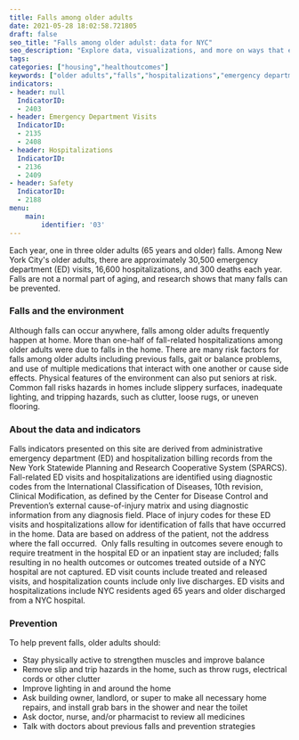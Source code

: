 ```yaml
---
title: Falls among older adults
date: 2021-05-28 18:02:58.721805
draft: false
seo_title: "Falls among older adulst: data for NYC"
seo_description: "Explore data, visualizations, and more on ways that environments shape health in New York City's neighborhoods.."
tags: 
categories: ["housing","healthoutcomes"]
keywords: ["older adults","falls","hospitalizations","emergency department visits","housing"]
indicators:
- header: null
  IndicatorID:
  - 2403
- header: Emergency Department Visits
  IndicatorID:
  - 2135
  - 2408
- header: Hospitalizations
  IndicatorID:
  - 2136
  - 2409
- header: Safety
  IndicatorID: 
  - 2188
menu:
    main:
        identifier: '03'
---
```


Each year, one in three older adults (65 years and older) falls. Among New York City's older adults, there are approximately 30,500 emergency department (ED) visits, 16,600 hospitalizations, and 300 deaths each year. Falls are not a normal part of aging, and research shows that many falls can be prevented.

### Falls and the environment

Although falls can occur anywhere, falls among older adults frequently happen at home. More than one-half of fall-related hospitalizations among older adults were due to falls in the home. There are many risk factors for falls among older adults including previous falls, gait or balance problems, and use of multiple medications that interact with one another or cause side effects. Physical features of the environment can also put seniors at risk. Common fall risks hazards in homes include slippery surfaces, inadequate lighting, and tripping hazards, such as clutter, loose rugs, or uneven flooring.

### About the data and indicators

Falls indicators presented on this site are derived from administrative emergency department (ED) and hospitalization billing records from the New York Statewide Planning and Research Cooperative System (SPARCS). Fall-related ED visits and hospitalizations are identified using diagnostic codes from the International Classification of Diseases, 10th revision, Clinical Modification, as defined by the Center for Disease Control and Prevention’s external cause-of-injury matrix and using diagnostic information from any diagnosis field. Place of injury codes for these ED visits and hospitalizations allow for identification of falls that have occurred in the home. Data are based on address of the patient, not the address where the fall occurred.  Only falls resulting in outcomes severe enough to require treatment in the hospital ED or an inpatient stay are included; falls resulting in no health outcomes or outcomes treated outside of a NYC hospital are not captured. ED visit counts include treated and released visits, and hospitalization counts include only live discharges. ED visits and hospitalizations include NYC residents aged 65 years and older discharged from a NYC hospital.

### Prevention

To help prevent falls, older adults should:

* Stay physically active to strengthen muscles and improve balance
* Remove slip and trip hazards in the home, such as throw rugs, electrical cords or other clutter
* Improve lighting in and around the home
* Ask building owner, landlord, or super to make all necessary home repairs, and install grab bars in the shower and near the toilet
* Ask doctor, nurse, and/or pharmacist to review all medicines
* Talk with doctors about previous falls and prevention strategies